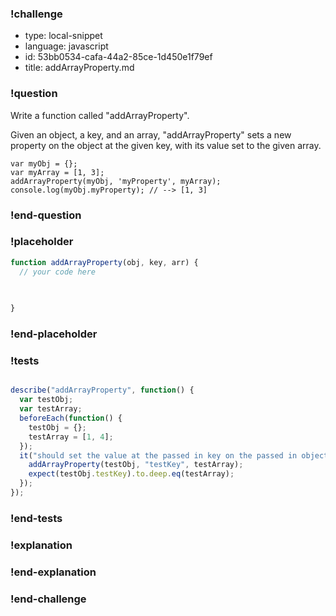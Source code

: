 ### !challenge

* type: local-snippet
* language: javascript
* id: 53bb0534-cafa-44a2-85ce-1d450e1f79ef
* title: addArrayProperty.md

### !question

Write a function called "addArrayProperty".

Given an object, a key, and an array, "addArrayProperty" sets a new property on the object at the given key, with its value set to the given array.

```
var myObj = {};
var myArray = [1, 3];
addArrayProperty(myObj, 'myProperty', myArray);
console.log(myObj.myProperty); // --> [1, 3]
```

### !end-question

### !placeholder

```js
function addArrayProperty(obj, key, arr) {
  // your code here
   

   
}
```

### !end-placeholder

### !tests

```js

describe("addArrayProperty", function() {
  var testObj;
  var testArray;
  beforeEach(function() {
    testObj = {};
    testArray = [1, 4];
  });
  it("should set the value at the passed in key on the passed in object to be the passed in array", function() {
    addArrayProperty(testObj, "testKey", testArray);
    expect(testObj.testKey).to.deep.eq(testArray);
  });
});

```

### !end-tests

### !explanation

### !end-explanation

### !end-challenge
